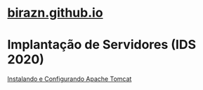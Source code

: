 # [birazn.github.io](https://birazn.github.io/)

# Implantação de Servidores (IDS 2020)



[Instalando e Configurando Apache Tomcat](https://github.com/birazn/IDS2020/ApacheTomCat.md)

